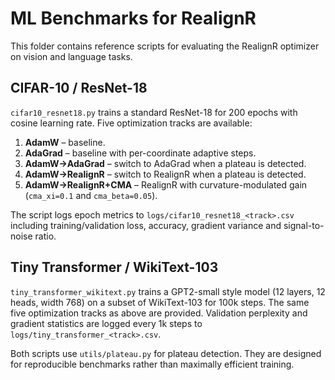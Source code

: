 # ML Benchmarks for RealignR

This folder contains reference scripts for evaluating the RealignR optimizer on
vision and language tasks.

## CIFAR-10 / ResNet-18

`cifar10_resnet18.py` trains a standard ResNet-18 for 200 epochs with cosine
learning rate. Five optimization tracks are available:

1. **AdamW** – baseline.
2. **AdaGrad** – baseline with per-coordinate adaptive steps.
3. **AdamW→AdaGrad** – switch to AdaGrad when a plateau is detected.
4. **AdamW→RealignR** – switch to RealignR when a plateau is detected.
5. **AdamW→RealignR+CMA** – RealignR with curvature-modulated gain (``cma_xi=0.1``
   and ``cma_beta=0.05``).

The script logs epoch metrics to `logs/cifar10_resnet18_<track>.csv` including
training/validation loss, accuracy, gradient variance and signal-to-noise ratio.

## Tiny Transformer / WikiText-103

`tiny_transformer_wikitext.py` trains a GPT2-small style model (12 layers, 12
heads, width 768) on a subset of WikiText-103 for 100k steps. The same five
optimization tracks as above are provided. Validation perplexity and gradient
statistics are logged every 1k steps to
`logs/tiny_transformer_<track>.csv`.

Both scripts use `utils/plateau.py` for plateau detection. They are designed for
reproducible benchmarks rather than maximally efficient training.
